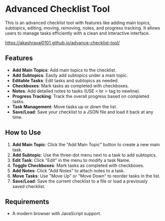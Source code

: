 # Advanced Checklist Tool

This is an advanced checklist tool with features like adding main topics, subtopics, editing, moving, removing, notes, and progress tracking. It allows users to manage tasks efficiently with a clean and interactive interface.

https://akashraval0101.github.io/advance-checklist-tool/

## Features

- **Add Main Topics**: Add main topics to the checklist.
- **Add Subtopics**: Easily add subtopics under a main topic.
- **Editable Tasks**: Edit tasks and subtopics as needed.
- **Checkboxes**: Mark tasks as completed with checkboxes.
- **Notes**: Add detailed notes to tasks (USE < br > tag to newline).
- **Progress Tracking**: Track the overall progress based on completed tasks.
- **Task Management**: Move tasks up or down the list.
- **Save/Load**: Save your checklist to a JSON file and load it back at any time.
  
## How to Use

1. **Add Main Topic**: Click the "Add Main Topic" button to create a new main task.
2. **Add Subtopic**: Use the three-dot menu next to a task to add subtopics.
3. **Edit Task**: Click "Edit" in the menu to modify a task Name.
4. **Toggle Checkboxes**: Mark tasks as completed with checkboxes.
5. **Add Notes**: Click "Add Notes" to attach notes to a task.
6. **Move Tasks**: Use "Move Up" or "Move Down" to reorder tasks in the list.
7. **Save/Load**: Save the current checklist to a file or load a previously saved checklist.

## Requirements

- A modern browser with JavaScript support.
